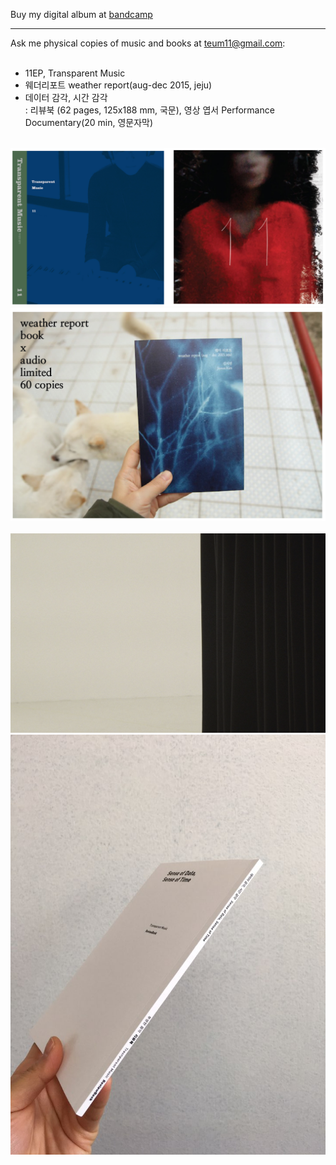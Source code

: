 Buy my digital album at [bandcamp](https://11ep.bandcamp.com)<br>

---

Ask me physical copies of music and books at teum11@gmail.com:<br><br>

- 11EP, Transparent Music<br> 
- 웨더리포트 weather report(aug-dec 2015, jeju)<br> 
- 데이터 감각, 시간 감각<br>: 리뷰북 (62 pages, 125x188 mm, 국문), 영상 엽서 Performance Documentary(20 min, 영문자막)<br><br> 

<img src="../img/11_album.png"><br>
<img src="../img/weatherreport_bookaudio.png"><br><br>
<img src="../img/tm_pd.png"><br>
<img src="../img/data_book.jpg"><br>



